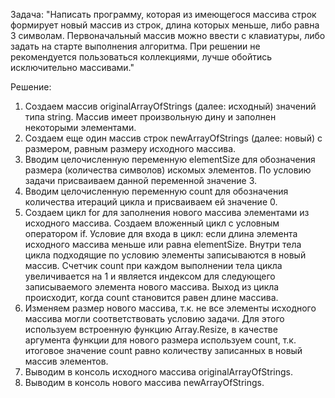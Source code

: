 Задача: "Написать программу, которая из имеющегося массива строк формирует новый массив из строк, длина которых меньше, либо равна 3 символам. Первоначальный массив можно ввести с клавиатуры, либо задать на старте выполнения алгоритма. При решении не рекомендуется пользоваться коллекциями, лучше обойтись исключительно массивами."

Решение:

1. Создаем массив originalArrayOfStrings (далее: исходный) значений типа string. Массив имеет произвольную дину и заполнен некоторыми элементами.
2. Создаем еще один массив строк newArrayOfStrings (далее: новый) с размером, равным размеру исходного массива.
3. Вводим целочисленную переменную elementSize для обозначения размера (количества символов) искомых элементов.
По условию задачи присваиваем данной переменной значение 3.
4. Вводим целочисленную переменную count для обозначения количества итераций цикла и присваиваем ей значение 0.
5. Создаем цикл for для заполнения нового массива элементами из исходного массива. 
Создаем вложенный цикл с условным оператором if. Условие для входа в цикл: если длина элемента исходного массива меньше или равна elementSize. Внутри тела цикла подходящие по условию элементы записываются в новый массив. Счетчик count при каждом выполнении тела цикла увеличивается на 1 и является индексом для следующего записываемого элемента нового массива.
Выход из цикла происходит, когда count становится равен длине массива.
6. Изменяем размер нового массива, т.к. не все элементы исходного массива могли соответствовать условию задачи. Для этого используем встроенную функцию Array.Resize, в качестве аргумента функции для нового размера используем count, т.к. итоговое значение count равно количеству записанных в новый массив элементов.
7. Выводим в консоль исходного массива originalArrayOfStrings.
8. Выводим в консоль нового массива newArrayOfStrings. 